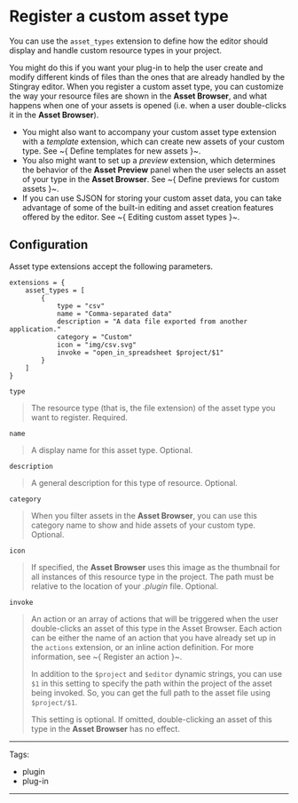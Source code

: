 # Register a custom asset type

You can use the `asset_types` extension to define how the editor should display and handle custom resource types in your project.

You might do this if you want your plug-in to help the user create and modify different kinds of files than the ones that are already handled by the Stingray editor. When you register a custom asset type, you can customize the way your resource files are shown in the **Asset Browser**, and what happens when one of your assets is opened (i.e. when a user double-clicks it in the **Asset Browser**).

-	You might also want to accompany your custom asset type extension with a *template* extension, which can create new assets of your custom type. See ~{ Define templates for new assets }~.
-	You also might want to set up a *preview* extension, which determines the behavior of the **Asset Preview** panel when the user selects an asset of your type in the **Asset Browser**. See ~{ Define previews for custom assets }~.
-	If you can use SJSON for storing your custom asset data, you can take advantage of some of the built-in editing and asset creation features offered by the editor. See ~{ Editing custom asset types }~.

## Configuration

Asset type extensions accept the following parameters.

~~~{sjson}
extensions = {
	asset_types = [
		{
			type = "csv"
			name = "Comma-separated data"
			description = "A data file exported from another application."
			category = "Custom"
			icon = "img/csv.svg"
			invoke = "open_in_spreadsheet $project/$1"
		}
	]
}
~~~

`type`

>	The resource type (that is, the file extension) of the asset type you want to register. Required.

`name`

>	A display name for this asset type. Optional.

`description`

>	A general description for this type of resource. Optional.

`category`

>	When you filter assets in the **Asset Browser**, you can use this category name to show and hide assets of your custom type. Optional.

`icon`

>	If specified, the **Asset Browser** uses this image as the thumbnail for all instances of this resource type in the project. The path must be relative to the location of your *.plugin* file. Optional.

`invoke`

>	An action or an array of actions that will be triggered when the user double-clicks an asset of this type in the Asset Browser. Each action can be either the name of an action that you have already set up in the `actions` extension, or an inline action definition. For more information, see ~{ Register an action }~.
>
>	In addition to the `$project` and `$editor` dynamic strings, you can use `$1` in this setting to specify the path within the project of the asset being invoked. So, you can get the full path to the asset file using `$project/$1`.
>
>	This setting is optional. If omitted, double-clicking an asset of this type in the **Asset Browser** has no effect.

---
Tags:
-	plugin
-	plug-in
---
